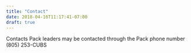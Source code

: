 ```yaml
---
title: "Contact"
date: 2018-04-16T11:17:41-07:00
draft: true
---
```


Contacts
Pack leaders may be contacted through the Pack phone number (805) 253-CUBS
